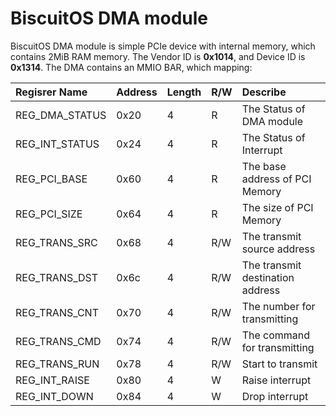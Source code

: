 BiscuitOS DMA module
============================

BiscuitOS DMA module is simple PCIe device with internal memory, which contains 2MiB RAM memory. The Vendor ID is **0x1014**, and Device ID is **0x1314**. The DMA contains an MMIO BAR, which mapping:

| Regisrer Name  | Address | Length | R/W | Describe                                    |
| :------------- | :------ | :----- | :-- | :------------------------------------------ |
| REG_DMA_STATUS | 0x20    | 4      | R   | The Status of DMA module                    |
| REG_INT_STATUS | 0x24    | 4      | R   | The Status of Interrupt                     |
| REG_PCI_BASE   | 0x60    | 4      | R   | The base address of PCI Memory              |
| REG_PCI_SIZE   | 0x64    | 4      | R   | The size of PCI Memory                      |
| REG_TRANS_SRC  | 0x68    | 4      | R/W | The transmit source address                 |
| REG_TRANS_DST  | 0x6c    | 4      | R/W | The transmit destination address            |
| REG_TRANS_CNT  | 0x70    | 4      | R/W | The number for transmitting                 |
| REG_TRANS_CMD  | 0x74    | 4      | R/W | The command for transmitting                |
| REG_TRANS_RUN  | 0x78    | 4      | R/W | Start to transmit                           |
| REG_INT_RAISE  | 0x80    | 4      | W   | Raise interrupt                             |
| REG_INT_DOWN   | 0x84    | 4      | W   | Drop interrupt                              |
